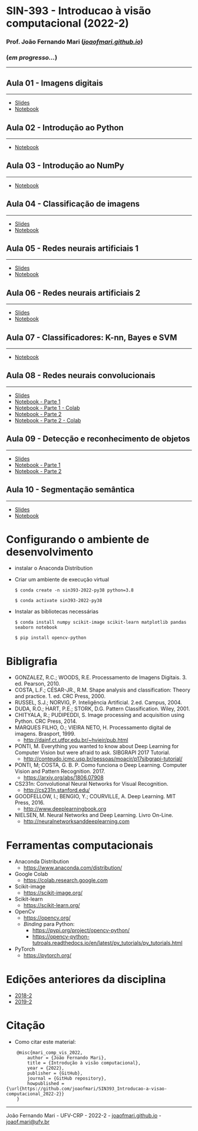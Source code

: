 # SIN-393 - Introducao à visão computacional (2022-2)

### Prof. João Fernando Mari ([*joaofmari.github.io*](https://joaofmari.github.io/))
### (*em progresso...*)
---

## Aula 01 - Imagens digitais
---
* [Slides](/slides/Aula01.ImagensDigitais.(2022-2).pdf)
* [Notebook](/notebooks/Aula%2001%20-%20Imagens%20digitais.ipynb)

## Aula 02 - Introdução ao Python
---
* [Notebook](https://github.com/joaofmari/SIN393_Introducao-a-visao-computacional_2022-2/blob/main/notebooks/Aula%2002%20-%20Introdu%C3%A7%C3%A3o%20ao%20Python.ipynb)

## Aula 03 - Introdução ao NumPy
---
* [Notebook](https://github.com/joaofmari/SIN393_Introducao-a-visao-computacional_2022-2/blob/main/notebooks/Aula%2003%20-%20Introdu%C3%A7%C3%A3o%20ao%20NumPy.ipynb)

## Aula 04 - Classificação de imagens
---
* [Slides](/slides/Aula04.ClassificacaoDeImagens.(2022-2).pdf)
* [Notebook](https://github.com/joaofmari/SIN393_Introducao-a-visao-computacional_2022-2/blob/main/notebooks/Aula%2004%20-%20Classifica%C3%A7%C3%A3o%20de%20imagens.ipynb)

## Aula 05 - Redes neurais artificiais 1
---
* [Slides](/slides/Aula05.RedesNeuraisArtificiais.1.(2022-2).pdf)
* [Notebook](https://github.com/joaofmari/SIN393_Introducao-a-visao-computacional_2022-2/blob/main/notebooks/Aula%2005%20-%20Redes%20Neurais%20Artificiais%201.ipynb)

## Aula 06 - Redes neurais artificiais 2
---
* [Slides](/slides/Aula06.RedesNeuraisArtificiais.2.(2022-2).pdf)
* [Notebook](https://github.com/joaofmari/SIN393_Introducao-a-visao-computacional_2022-2/blob/main/notebooks/Aula%2006%20-%20Redes%20Neurais%20Artificiais%202.ipynb)

## Aula 07 - Classificadores: K-nn, Bayes e SVM
---
* [Notebook](https://github.com/joaofmari/SIN393_Introducao-a-visao-computacional_2022-2/blob/main/notebooks/Aula%2007%20-%20Classificadores%20K-NN%2C%20Bayes%20e%20SVM.ipynb)

## Aula 08 - Redes neurais convolucionais
---
* [Slides](/slides/Aula08.RedesNeuraisConvolucionais.(2022-2).pdf)
* [Notebook - Parte 1](https://github.com/joaofmari/SIN393_Introducao-a-visao-computacional_2022-2/blob/main/notebooks/Aula%2008%20-%20Redes%20Neurais%20Convolucionais%20(Parte%201).ipynb)
* [Notebook - Parte 1 - Colab](https://colab.research.google.com/drive/1jlgl6d03pyJeG2WGiVwUtnTmyu0w6Evi?usp=sharing)
* [Notebook - Parte 2](https://github.com/joaofmari/SIN393_Introducao-a-visao-computacional_2022-2/blob/main/notebooks/Aula%2008%20-%20Redes%20Neurais%20Convolucionais%20(Parte%202).ipynb)
* [Notebook - Parte 2 - Colab](https://colab.research.google.com/drive/1PjQlQMFNMJNn9HuK3YgK4xqcd200PnsG?usp=sharing)


## Aula 09 - Detecção e reconhecimento de objetos
---
* [Slides](/slides/Aula09.DeteccaoDeObjetos.(2022-2).pdf)
* [Notebook - Parte 1]()
* [Notebook - Parte 2]()

## Aula 10 - Segmentação semântica
---
* [Slides](/slides/Aula10.SegmentacaoSemantica.(2022-2).pdf)
* [Notebook]()


# Configurando o ambiente de desenvolvimento

* instalar o Anaconda Distribution

* Criar um ambiente de execução virtual
    
    ```$ conda create -n sin393-2022-py38 python=3.8```

    ```$ conda activate sin393-2022-py38```

* Instalar as bibliotecas necessárias

    ``` $ conda install numpy scikit-image scikit-learn matplotlib pandas seaborn notebook ```

    ``` $ pip install opencv-python ```


# Bibligrafia

* GONZALEZ, R.C.; WOODS, R.E. Processamento de Imagens Digitais. 3. ed. Pearson, 2010.
* COSTA, L.F.; CÉSAR-JR., R.M. Shape analysis and classification: Theory and practice. 1. ed. CRC Press, 2000.
* RUSSEL, S.J.; NORVIG, P. Inteligência Artificial. 2.ed. Campus, 2004.
* DUDA, R.O.; HART, P.E.; STORK, D.G. Pattern Classification. Wiley, 2001. 
* CHITYALA, R.; PUDIPEDDI, S. Image processing and acquisition using Python. CRC Press, 2014.
* MARQUES FILHO, O.; VIEIRA NETO, H. Processamento digital de imagens. Brasport, 1999.
    * http://dainf.ct.utfpr.edu.br/~hvieir/pub.html   
* PONTI, M. Everything you wanted to know about Deep Learning for Computer Vision but were afraid to ask. SIBGRAPI 2017 Tutorial.
    * http://conteudo.icmc.usp.br/pessoas/moacir/p17sibgrapi-tutorial/  
* PONTI, M; COSTA, G. B. P. Como funciona o Deep Learning. Computer Vision and Pattern Recognition. 2017.
    * https://arxiv.org/abs/1806.07908  
* CS231n: Convolutional Neural Networks for Visual Recognition.
    * http://cs231n.stanford.edu/ 
* GOODFELLOW, I.; BENGIO, Y.; COURVILLE, A. Deep Learning. MIT Press, 2016. 
    * http://www.deeplearningbook.org 
* NIELSEN, M. Neural Networks and Deep Learning. Livro On-Line. 
    * http://neuralnetworksanddeeplearning.com  



# Ferramentas computacionais

* Anaconda Distribution
    * https://www.anaconda.com/distribution/
* Google Colab
    * https://colab.research.google.com
* Scikit-image
    * https://scikit-image.org/
* Scikit-learn
    * https://scikit-learn.org/
* OpenCv
    * https://opencv.org/
    * <i>Binding</i> para Python:
        * https://pypi.org/project/opencv-python/
        * https://opencv-python-tutroals.readthedocs.io/en/latest/py_tutorials/py_tutorials.html
* PyTorch
    * https://pytorch.org/

# Edições anteriores da disciplina

* [2018-2](https://github.com/joaofmari/computer-vision/tree/master/sin393-2018)
* [2019-2](https://github.com/joaofmari/computer-vision/tree/master/sin393-2019)

# Citação

* Como citar este material:

```
    @misc{mari_comp_vis_2022,
        author = {João Fernando Mari},
        title = {Introdução à visão computacional},
        year = {2022},
        publisher = {GitHub},
        journal = {GitHub repository},
        howpublished = {\url{https://github.com/joaofmari/SIN393_Introducao-a-visao-computacional_2022-2}}
    }
```

---
João Fernando Mari - UFV-CRP - 2022-2 - [joaofmari.github.io](joaofmari.github.io) - joaof.mari@ufv.br